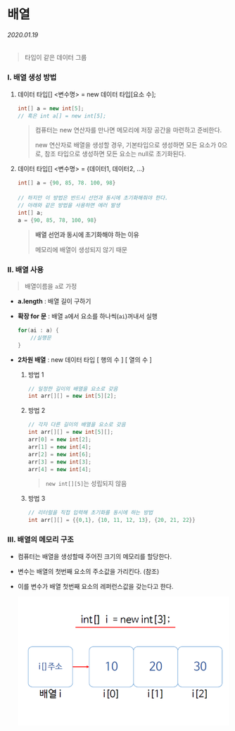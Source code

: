 # 배열

###### 2020.01.19

> 타입이 같은 데이터 그룹



### I. 배열 생성 방법

1. 데이터 타입[] <변수명> = new 데이터 타입[요소 수];

   ```java
   int[] a = new int[5];
   // 혹은 int a[] = new int[5];
   ```

   > 컴퓨터는 new 연산자를 만나면 메모리에 저장 공간을 마련하고 준비한다.
   >
   > new 연산자로 배열을 생성할 경우, 기본타입으로 생성하면 모든 요소가 0으로, 참조 타입으로 생성하면 모든 요소는 null로 초기화된다.

   

2. 데이터 타입[] <변수명> = {데이터1, 데이터2, ...}

   ```java
   int[] a = {90, 85, 78. 100, 98}
   
   // 하지만 이 방법은 반드시 선언과 동시에 초기화해줘야 한다.
   // 아래와 같은 방법을 사용하면 에러 발생
   int[] a;
   a = {90, 85, 78, 100, 98}
   ```

   > **배열 선언과 동시에 초기화해야 하는 이유**
   >
   > 메모리에 배열이 생성되지 않기 때문





### II. 배열 사용

> 배열이름을 `a`로 가정

- **a.length** : 배열 길이 구하기

- **확장 for 문** : 배열 `a`에서 요소를 하나씩(`ai`)꺼내서 실행

  ```java
  for(ai : a) {
      //실행문
  }
  ```

- **2차원 배열** : new 데이터 타입 [ 행의 수 ] [ 열의 수 ]

  1. 방법 1

     ```java
     // 일정한 길이의 배열을 요소로 갖음
     int arr[][] = new int[5][2];
     ```

  2. 방법 2

     ```java
     // 각자 다른 길이의 배열을 요소로 갖음
     int arr[][] = new int[5][];
     arr[0] = new int[2];
     arr[1] = new int[4];
     arr[2] = new int[6];
     arr[3] = new int[3];
     arr[4] = new int[4];
     ```

     > `new int[][5]`는 성립되지 않음

  3. 방법 3

     ```java
     // 리터럴을 직접 입력해 초기화를 동시에 하는 방법
     int arr[][] = {{0,1}, {10, 11, 12, 13}, {20, 21, 22}}
     ```





### III. 배열의 메모리 구조

- 컴퓨터는 배열을 생성할때 주어진 크기의 메모리를 할당한다.

- 변수는 배열의 첫번째 요소의 주소값을 가리킨다. (참조)

- 이를 변수가 배열 첫번째 요소의 레퍼런스값을 갖는다고 한다.

  ![](./assets/array_memory.png)